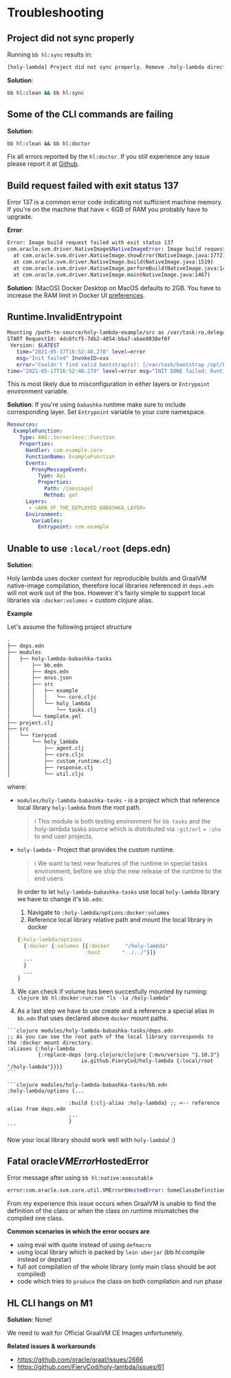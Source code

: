 # Troubleshooting 

## Project did not sync properly
  Running `bb hl:sync` results in:
  
  ```bash
  [holy-lambda] Project did not sync properly. Remove .holy-lambda directory and run hl:sync
  ```

  **Solution**:
  ```bash
  bb hl:clean && bb hl:sync
  ```

## Some of the CLI commands are failing
  
   **Solution**:
   ```bash
   bb hl:clean && bb hl:doctor
   ```
      
  Fix all errors reported by the `hl:doctor`. If you still experience any issue please report it at [Github](https://github.com/FieryCod/holy-lambda/issues).
      
## Build request failed with exit status 137
  Error 137 is a common error code indicating not sufficient machine memory.
  If you're on the machine that have < 6GB of RAM you probably have to upgrade.
  
  **Error**:
  ```bash
  Error: Image build request failed with exit status 137
  com.oracle.svm.driver.NativeImage$NativeImageError: Image build request failed with exit status 137
    at com.oracle.svm.driver.NativeImage.showError(NativeImage.java:1772)
    at com.oracle.svm.driver.NativeImage.build(NativeImage.java:1519)
    at com.oracle.svm.driver.NativeImage.performBuild(NativeImage.java:1480)
    at com.oracle.svm.driver.NativeImage.main(NativeImage.java:1467)
  ```

  **Solution**: (MacOS)
  Docker Desktop on MacOS defaults to 2GB. You have to increase the RAM limit in Docker UI [preferences](https://docs.docker.com/docker-for-mac/#resources).
      
## Runtime.InvalidEntrypoint

   ```bash
   Mounting /path-to-source/holy-lambda-example/src as /var/task:ro,delegated inside runtime container
   START RequestId: 4dc6fcf5-7db2-4854-bba7-abae8038ef8f 
    Version: $LATEST 
      time="2021-05-17T16:52:48.278" level=error 
      msg="Init failed" InvokeID=xxx 
      error="Couldn't find valid bootstrap(s): [/var/task/bootstrap /opt/bootstrap /var/runtime/bootstrap]"
   time="2021-05-17T16:52:48.279" level=error msg="INIT DONE failed: Runtime.InvalidEntrypoint"
   ```
  
  This is most likely due to misconfiguration in either layers or `Entrypoint` environment variable.
  
  **Solution**:
  If you're using `babashka` runtime make sure to include corresponding layer.
  Set `Entrypoint` variable to your core namespace.

  ```yml
  Resources:
    ExampleFunction:
      Type: AWS::Serverless::Function
      Properties:
        Handler: com.example.core
        FunctionName: ExampleFunction
        Events:
          ProxyMessageEvent:
            Type: Api
            Properties:
              Path: /{message}
              Method: get
        Layers:
         - <ARN_OF_THE_DEPLOYED_BABASHKA_LAYER>
        Environment:
          Variables:
            Entrypoint: com.example
  
  ```
## Unable to use `:local/root` (deps.edn)
  **Solution**:

  Holy lambda uses docker context for reproducible builds and GraalVM native-image compilation, therefore local libraries referenced in `deps.edn` will not work out of the box. However it's fairly simple to support local libraries via `:docker:volumes` + custom clojure alias.


  **Example**

  Let's assume the following project structure

  ```bash
  .
  ├── deps.edn
  ├── modules
  │   ├── holy-lambda-babashka-tasks
  │       ├── bb.edn
  │       ├── deps.edn
  │       ├── envs.json
  │       ├── src
  │       │   ├── example
  │       │   │   └── core.cljc
  │       │   └── holy_lambda
  │       │       └── tasks.clj
  │       └── template.yml
  ├── project.clj
  ├── src
  │   └── fierycod
  │       └── holy_lambda
  │           ├── agent.clj
  │           ├── core.cljc
  │           ├── custom_runtime.clj
  │           ├── response.clj
  │           └── util.cljc
  ```

  where:

  - `modules/holy-lambda-babashka-tasks` - is a project which that reference local library `holy-lambda` from the root path. 

    > :information_source: This module is both testing environment for `bb tasks` and the holy-lambda tasks source which is distributed via `:git/url` + `:sha` to end user projects.

  - `holy-lambda` - Project that provides the custom runtime. 

    > :information_source: We want to test new features of the runtime in special tasks environment, before we ship the new release of the runtime to the end users.

    In order to let `holy-lambda-babashka-tasks` use local `holy-lambda` library we have to change it's `bb.edn`:

    1. Navigate to `:holy-lambda/options:docker:volumes`
    2. Reference local library relative path and mount the local library in docker 

      ```clojure bb.edn
      {:holy-lambda/options 
        {:docker {:volumes [{:docker     "/holy-lambda"
                            :host       "../../"}]}
        ...
        }
        ...
      }
      ```
  3. We can check if volume has been succesfully mounted by running:
    ```clojure
    bb hl:docker:run:run "ls -la /holy-lambda"
    ```

  4. As a last step we have to use create and a reference a special alias in `bb.edn` that uses declared above `docker` mount paths.

    ```clojure modules/holy-lambda-babashka-tasks/deps.edn
    ;; As you can see the root path of the local library corresponds to the :docker mount directory.
    :aliases {:holy-lambda
              {:replace-deps {org.clojure/clojure {:mvn/version "1.10.3"}
                            io.github.FieryCod/holy-lambda {:local/root "/holy-lambda"}}}}
    ```

    ```clojure modules/holy-lambda-babashka-tasks/bb.edn
    :holy-lambda/options {...

                        :build {:clj-alias :holy-lambda} ;; <-- reference alias from deps.edn
                        ...
                        }
    ```

  Now your local library should work well with `holy-lambda`! :)

## Fatal oracle$VMError$HostedError
   
  Error message after using `bb hl:native:executable`

  ```bash
  error:com.oracle.svm.core.util.VMError$HostedError: SomeClassDefinition has no code offset set
  ```

  From my experience this issue occurs when GraalVM is unable to find the definition of the class or when the class on runtime mismatches the compiled one class.

  **Common scenarios in which the error occurs are**
  - using eval with quote instead of using `defmacro`
  - using local library which is packed by `lein uberjar` (bb hl:compile instead or depstar)
  - full aot compilation of the whole library (only main class should be aot compiled)
  - code which tries to `produce` the class on both compilation and run phase

## HL CLI hangs on M1 
  **Solution**:
  None!

  We need to wait for Official GraalVM CE Images unfortunetely.
  
  **Related issues & workarounds**
  - https://github.com/oracle/graal/issues/2666
  - https://github.com/FieryCod/holy-lambda/issues/61

